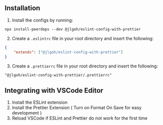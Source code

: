 ## Installation

1. Install the configs by running:

```
npx install-peerdeps --dev @jlgoh/eslint-config-with-prettier
```

2. Create a `.eslintrc` file in your root directory and insert the following:

```json
{
    "extends": ["@jlgoh/eslint-config-with-prettier"]
}
```

3. Create a `.prettierrc` file in your root directory and insert the following:

```
"@jlgoh/eslint-config-with-prettier/.prettierrc"
```

## Integrating with VSCode Editor

1.  Install the ESLint extension
2.  Install the Prettier Extension ( Turn on Format On Save for easy development )
3.  Reload VSCode if ESLint and Prettier do not work for the first time
